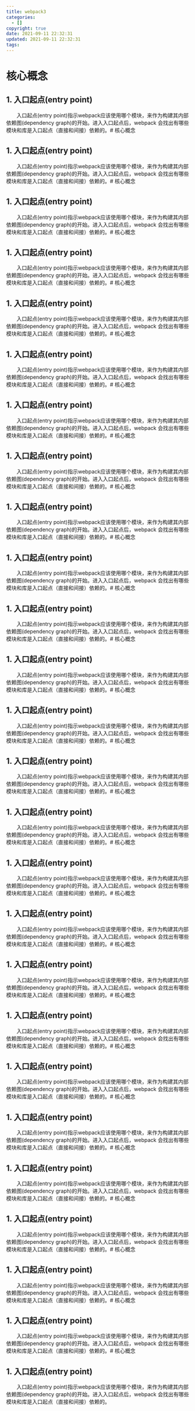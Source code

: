 ```yaml
---
title: webpack3
categories:
  - []
copyright: true
date: 2021-09-11 22:32:31
updated: 2021-09-11 22:32:31
tags:
---
```


# 核心概念
## 1. 入口起点(entry point)
&emsp;&emsp;入口起点(entry point)指示webpack应该使用哪个模块，来作为构建其内部依赖图(dependency graph)的开始。进入入口起点后，webpack 会找出有哪些模块和库是入口起点（直接和间接）依赖的。# 核心概念
## 1. 入口起点(entry point)
&emsp;&emsp;入口起点(entry point)指示webpack应该使用哪个模块，来作为构建其内部依赖图(dependency graph)的开始。进入入口起点后，webpack 会找出有哪些模块和库是入口起点（直接和间接）依赖的。# 核心概念
## 1. 入口起点(entry point)
&emsp;&emsp;入口起点(entry point)指示webpack应该使用哪个模块，来作为构建其内部依赖图(dependency graph)的开始。进入入口起点后，webpack 会找出有哪些模块和库是入口起点（直接和间接）依赖的。# 核心概念
## 1. 入口起点(entry point)
&emsp;&emsp;入口起点(entry point)指示webpack应该使用哪个模块，来作为构建其内部依赖图(dependency graph)的开始。进入入口起点后，webpack 会找出有哪些模块和库是入口起点（直接和间接）依赖的。# 核心概念
## 1. 入口起点(entry point)
&emsp;&emsp;入口起点(entry point)指示webpack应该使用哪个模块，来作为构建其内部依赖图(dependency graph)的开始。进入入口起点后，webpack 会找出有哪些模块和库是入口起点（直接和间接）依赖的。# 核心概念
## 1. 入口起点(entry point)
&emsp;&emsp;入口起点(entry point)指示webpack应该使用哪个模块，来作为构建其内部依赖图(dependency graph)的开始。进入入口起点后，webpack 会找出有哪些模块和库是入口起点（直接和间接）依赖的。# 核心概念
## 1. 入口起点(entry point)
&emsp;&emsp;入口起点(entry point)指示webpack应该使用哪个模块，来作为构建其内部依赖图(dependency graph)的开始。进入入口起点后，webpack 会找出有哪些模块和库是入口起点（直接和间接）依赖的。# 核心概念
## 1. 入口起点(entry point)
&emsp;&emsp;入口起点(entry point)指示webpack应该使用哪个模块，来作为构建其内部依赖图(dependency graph)的开始。进入入口起点后，webpack 会找出有哪些模块和库是入口起点（直接和间接）依赖的。# 核心概念
## 1. 入口起点(entry point)
&emsp;&emsp;入口起点(entry point)指示webpack应该使用哪个模块，来作为构建其内部依赖图(dependency graph)的开始。进入入口起点后，webpack 会找出有哪些模块和库是入口起点（直接和间接）依赖的。# 核心概念
## 1. 入口起点(entry point)
&emsp;&emsp;入口起点(entry point)指示webpack应该使用哪个模块，来作为构建其内部依赖图(dependency graph)的开始。进入入口起点后，webpack 会找出有哪些模块和库是入口起点（直接和间接）依赖的。# 核心概念
## 1. 入口起点(entry point)
&emsp;&emsp;入口起点(entry point)指示webpack应该使用哪个模块，来作为构建其内部依赖图(dependency graph)的开始。进入入口起点后，webpack 会找出有哪些模块和库是入口起点（直接和间接）依赖的。# 核心概念
## 1. 入口起点(entry point)
&emsp;&emsp;入口起点(entry point)指示webpack应该使用哪个模块，来作为构建其内部依赖图(dependency graph)的开始。进入入口起点后，webpack 会找出有哪些模块和库是入口起点（直接和间接）依赖的。# 核心概念
## 1. 入口起点(entry point)
&emsp;&emsp;入口起点(entry point)指示webpack应该使用哪个模块，来作为构建其内部依赖图(dependency graph)的开始。进入入口起点后，webpack 会找出有哪些模块和库是入口起点（直接和间接）依赖的。# 核心概念
## 1. 入口起点(entry point)
&emsp;&emsp;入口起点(entry point)指示webpack应该使用哪个模块，来作为构建其内部依赖图(dependency graph)的开始。进入入口起点后，webpack 会找出有哪些模块和库是入口起点（直接和间接）依赖的。# 核心概念
## 1. 入口起点(entry point)
&emsp;&emsp;入口起点(entry point)指示webpack应该使用哪个模块，来作为构建其内部依赖图(dependency graph)的开始。进入入口起点后，webpack 会找出有哪些模块和库是入口起点（直接和间接）依赖的。# 核心概念
## 1. 入口起点(entry point)
&emsp;&emsp;入口起点(entry point)指示webpack应该使用哪个模块，来作为构建其内部依赖图(dependency graph)的开始。进入入口起点后，webpack 会找出有哪些模块和库是入口起点（直接和间接）依赖的。# 核心概念
## 1. 入口起点(entry point)
&emsp;&emsp;入口起点(entry point)指示webpack应该使用哪个模块，来作为构建其内部依赖图(dependency graph)的开始。进入入口起点后，webpack 会找出有哪些模块和库是入口起点（直接和间接）依赖的。# 核心概念
## 1. 入口起点(entry point)
&emsp;&emsp;入口起点(entry point)指示webpack应该使用哪个模块，来作为构建其内部依赖图(dependency graph)的开始。进入入口起点后，webpack 会找出有哪些模块和库是入口起点（直接和间接）依赖的。# 核心概念
## 1. 入口起点(entry point)
&emsp;&emsp;入口起点(entry point)指示webpack应该使用哪个模块，来作为构建其内部依赖图(dependency graph)的开始。进入入口起点后，webpack 会找出有哪些模块和库是入口起点（直接和间接）依赖的。# 核心概念
## 1. 入口起点(entry point)
&emsp;&emsp;入口起点(entry point)指示webpack应该使用哪个模块，来作为构建其内部依赖图(dependency graph)的开始。进入入口起点后，webpack 会找出有哪些模块和库是入口起点（直接和间接）依赖的。# 核心概念
## 1. 入口起点(entry point)
&emsp;&emsp;入口起点(entry point)指示webpack应该使用哪个模块，来作为构建其内部依赖图(dependency graph)的开始。进入入口起点后，webpack 会找出有哪些模块和库是入口起点（直接和间接）依赖的。# 核心概念
## 1. 入口起点(entry point)
&emsp;&emsp;入口起点(entry point)指示webpack应该使用哪个模块，来作为构建其内部依赖图(dependency graph)的开始。进入入口起点后，webpack 会找出有哪些模块和库是入口起点（直接和间接）依赖的。# 核心概念
## 1. 入口起点(entry point)
&emsp;&emsp;入口起点(entry point)指示webpack应该使用哪个模块，来作为构建其内部依赖图(dependency graph)的开始。进入入口起点后，webpack 会找出有哪些模块和库是入口起点（直接和间接）依赖的。# 核心概念
## 1. 入口起点(entry point)
&emsp;&emsp;入口起点(entry point)指示webpack应该使用哪个模块，来作为构建其内部依赖图(dependency graph)的开始。进入入口起点后，webpack 会找出有哪些模块和库是入口起点（直接和间接）依赖的。# 核心概念
## 1. 入口起点(entry point)
&emsp;&emsp;入口起点(entry point)指示webpack应该使用哪个模块，来作为构建其内部依赖图(dependency graph)的开始。进入入口起点后，webpack 会找出有哪些模块和库是入口起点（直接和间接）依赖的。# 核心概念
## 1. 入口起点(entry point)
&emsp;&emsp;入口起点(entry point)指示webpack应该使用哪个模块，来作为构建其内部依赖图(dependency graph)的开始。进入入口起点后，webpack 会找出有哪些模块和库是入口起点（直接和间接）依赖的。